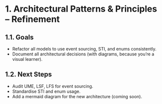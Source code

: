 # 1. Architectural Patterns & Principles – Refinement

## 1.1. Goals
- Refactor all models to use event sourcing, STI, and enums consistently.
- Document all architectural decisions (with diagrams, because you’re a visual learner).

## 1.2. Next Steps
- Audit UME, LSF, LFS for event sourcing.
- Standardise STI and enum usage.
- Add a mermaid diagram for the new architecture (coming soon).
